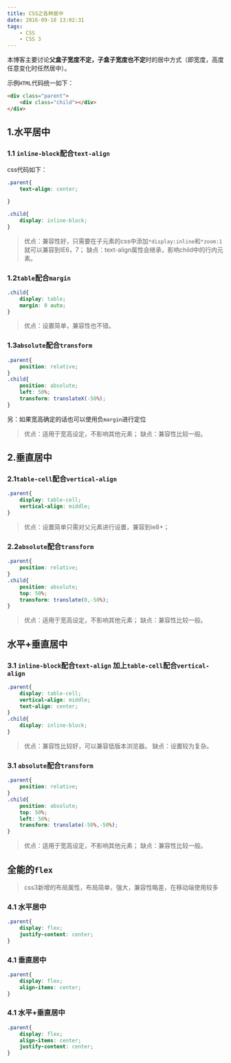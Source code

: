 ```yaml
---
title: CSS之各种居中
date: 2016-09-18 13:02:31
tags:
    - CSS
    - CSS 3
---
```


本博客主要讨论**父盒子宽度不定，子盒子宽度也不定**时的居中方式（即宽度，高度任意变化时任然居中）。

示例`HTML`代码统一如下：
```html
<div class="parent">
	<div class="child"></div>
</div>
```
<!--more-->
## 1.水平居中 ##

### 1.1 `inline-block`配合`text-align` ###
css代码如下：
```css
.parent{
	text-align: center;

}

.child{
	display: inline-block;
}
```
>优点：兼容性好，只需要在子元素的css中添加`*display:inline`和`*zoom:1`就可以兼容到IE6，7；
缺点：text-align属性会继承，影响child中的行内元素。

### 1.2`table`配合`margin` ###
```css
.child{
	display: table;
	margin: 0 auto;
}
```
>优点：设置简单，兼容性也不错。

### 1.3`absolute`配合`transform` ###

```css
.parent{
	position: relative;
}
.child{
	position: absolute;
	left: 50%;
	transform: translateX(-50%);
}
```
另：如果宽高确定的话也可以使用负`margin`进行定位
>优点：适用于宽高设定，不影响其他元素；
缺点：兼容性比较一般。

## 2.垂直居中 ##

### 2.1`table-cell`配合`vertical-align` ###

```css
.parent{
	display: table-cell;
	vertical-align: middle;
}
```

>优点：设置简单只需对父元素进行设置，兼容到ie8+；

### 2.2`absolute`配合`transform` ###

```css
.parent{
	position: relative;
}
.child{
	position: absolute;
	top: 50%;
	transform: translate(0,-50%);
}
```
>优点：适用于宽高设定，不影响其他元素；
缺点：兼容性比较一般。

## 水平+垂直居中 ##

### 3.1 `inline-block`配合`text-align` 加上`table-cell`配合`vertical-align` ###

```css
.parent{
	display: table-cell;
	vertical-align: middle;
	text-align: center;
}
.child{
	display: inline-block;
}
```
>优点：兼容性比较好，可以兼容低版本浏览器。
缺点：设置较为复杂。

### 3.1 `absolute`配合`transform`

```css
.parent{
	position: relative;
}
.child{
	position: absolute;
	top: 50%;
	left: 50%;
	transform: translate(-50%,-50%);
}
```
>优点：适用于宽高设定，不影响其他元素；
缺点：兼容性比较一般。

## 全能的`flex` ##

>css3新增的布局属性，布局简单，强大，兼容性略差，在移动端使用较多

### 4.1 水平居中 ###
```css
.parent{
	display: flex;
	justify-content: center;
}
```
### 4.1 垂直居中 ###
```css
.parent{
	display: flex;
	align-items: center;
}
```
### 4.1 水平+垂直居中 ###
```css
.parent{
	display: flex;
	align-items: center;
	justify-content: center;
}
```


